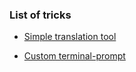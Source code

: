 ### List of tricks

* [Simple translation tool]
* [Custom terminal-prompt]

   [Simple translation tool]: <https://github.com/silverpony/little-tricks/tree/master/ez-translate>
   [Custom terminal-prompt]: <https://github.com/silverpony/little-tricks/tree/master/terminal-prompt>
